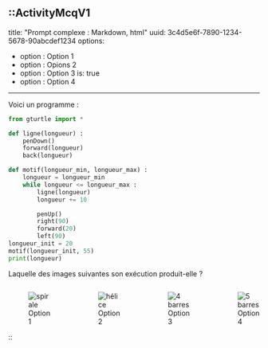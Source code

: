 ::ActivityMcqV1
---

title: "Prompt complexe : Markdown, html"
uuid: 3c4d5e6f-7890-1234-5678-90abcdef1234
options:
  - option : Option 1
  - option : Opions 2
  - option : Option 3
    is: true
  - option : Option 4


---
Voici un programme :
```python
from gturtle import *

def ligne(longueur) :
    penDown()
    forward(longueur)
    back(longueur)

def motif(longueur_min, longueur_max) :
    longueur = longueur_min
    while longueur <= longueur_max :
        ligne(longueur)
        longueur += 10

        penUp()
        right(90)
        forward(20)
        left(90)
longueur_init = 20
motif(longueur_init, 55)
print(longueur)
```
Laquelle des images suivantes son exécution produit-elle ?

<!--![Option 1](/barres1.png)-->

<div style="display: flex; gap: 1rem;">
  <figure>
    <img src="/barres1.png" alt="spirale">
    <figcaption>Option 1</figcaption>
  </figure>

  <figure>
    <img src="/barres2.png" alt="hélice">
    <figcaption>Option 2</figcaption>
  </figure>

  <figure>
    <img src="/barres3.png" alt="4 barres">
    <figcaption>Option 3</figcaption>
  </figure>

  <figure>
    <img src="/barres4.png" alt="5 barres">
    <figcaption>Option 4</figcaption>
  </figure>

</div>
::